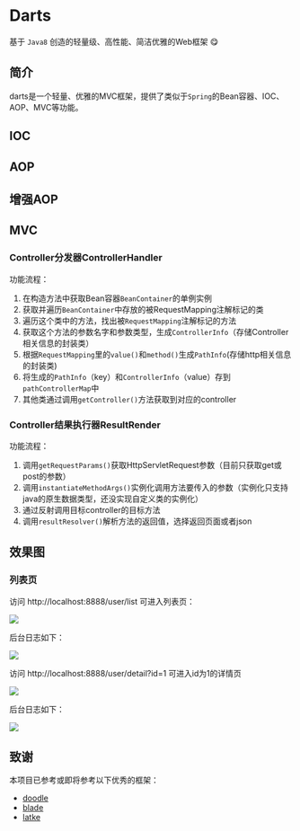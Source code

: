 # Darts

基于 <code>Java8</code> 创造的轻量级、高性能、简洁优雅的Web框架 😋

## 简介
darts是一个轻量、优雅的MVC框架，提供了类似于<code>Spring</code>的Bean容器、IOC、AOP、MVC等功能。

## IOC

## AOP

## 增强AOP

## MVC

### Controller分发器ControllerHandler
功能流程：
1. 在构造方法中获取Bean容器`BeanContainer`的单例实例
2. 获取并遍历`BeanContainer`中存放的被RequestMapping注解标记的类
3. 遍历这个类中的方法，找出被`RequestMapping`注解标记的方法
4. 获取这个方法的参数名字和参数类型，生成`ControllerInfo`（存储Controller相关信息的封装类）
5. 根据`RequestMapping`里的`value()`和`method()`生成`PathInfo`(存储http相关信息的封装类)
6. 将生成的`PathInfo`（key）和`ControllerInfo`（value）存到`pathControllerMap`中
7. 其他类通过调用`getController()`方法获取到对应的controller

### Controller结果执行器ResultRender
功能流程：
1. 调用`getRequestParams()`获取HttpServletRequest参数（目前只获取get或post的参数）
2. 调用`instantiateMethodArgs()`实例化调用方法要传入的参数（实例化只支持java的原生数据类型，还没实现自定义类的实例化）
3. 通过反射调用目标controller的目标方法
4. 调用`resultResolver()`解析方法的返回值，选择返回页面或者json

## 效果图
### 列表页
访问 http://localhost:8888/user/list 可进入列表页：

![](https://ws1.sinaimg.cn/large/73d640f7ly1fu3x6wtjd4j20jc0gmmxy.jpg)

后台日志如下：

![](https://ws1.sinaimg.cn/large/73d640f7ly1fu3xhuatpej21ni04kwgj.jpg)


访问 http://localhost:8888/user/detail?id=1 可进入id为1的详情页

![](https://ws1.sinaimg.cn/large/73d640f7ly1fu3xae05w6j20mu09kaad.jpg)

后台日志如下：

![](https://ws1.sinaimg.cn/large/73d640f7ly1fu3xir1vqyj21ls04gdhs.jpg)

## 致谢
本项目已参考或即将参考以下优秀的框架：
- [doodle](https://github.com/zzzzbw/doodle)
- [blade](https://github.com/lets-blade/blade) 
- [latke](https://github.com/b3log/latke)
